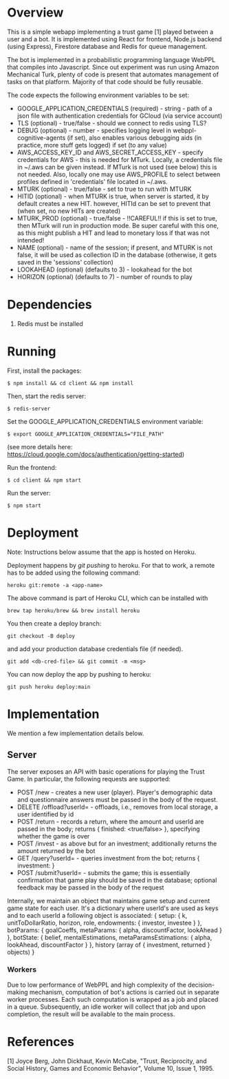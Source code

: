 # Overview
This is a simple webapp implementing a trust game [1] played between a user
and a bot. It is implemented using React for frontend, Node.js backend
(using Express), Firestore database and Redis for queue management.

The bot is implemented in a probabilistic programming language WebPPL that
compiles into Javascript.
Since out experiment was run using Amazon Mechanical Turk, plenty of code is
present that automates management of tasks on that platform. Majority of that
code should be fully reusable.

The code expects the following environment variables to be set:
- GOOGLE_APPLICATION_CREDENTIALS (required) - string - path of a json file with
  authentication credentials for GCloud (via service account)
- TLS (optional) - true/false - should we connect to redis using TLS?
- DEBUG (optional) - number - specifies logging level in webppl-cognitive-agents
  (if set), also enables various debugging aids (in practice, more stuff gets
  logged) if set (to any value)
- AWS_ACCESS_KEY_ID and AWS_SECRET_ACCESS_KEY - specify credentials for AWS -
  this is needed for MTurk. Locally, a credentials file in ~/.aws can
  be given instead. If MTurk is not used (see below) this is not needed.
  Also, locally one may use AWS_PROFILE to select between profiles defined
  in 'credentials' file located in ~/.aws.
- MTURK (optional) - true/false - set to true to run with MTURK
- HITID (optional) - when MTURK is true, when server is started, it by
  default creates a new HIT. however, HITId can be set to prevent that
  (when set, no new HITs are created)
- MTURK_PROD (optional) - true/false - !!CAREFUL!!
  if this is set to true, then MTurk will run in production mode.
  Be super careful with this one, as this might publish a HIT and lead
  to monetary loss if that was not intended!
- NAME (optional) - name of the session; if present, and MTURK is not
  false, it will be used as collection ID in the database
  (otherwise, it gets saved in the 'sessions' collection)
- LOOKAHEAD (optional) (defaults to 3) - lookahead for the bot
- HORIZON (optional) (defaults to 7) - number of rounds to play

# Dependencies
1. Redis must be installed

# Running
First, install the packages:
```
$ npm install && cd client && npm install
```
Then, start the redis server:
```
$ redis-server
```
Set the GOOGLE_APPLICATION_CREDENTIALS environment variable:
```
$ export GOOGLE_APPLICATION_CREDENTIALS="FILE_PATH"
```
(see more details here: https://cloud.google.com/docs/authentication/getting-started)

Run the frontend:
```
$ cd client && npm start
```

Run the server:
```
$ npm start
```

# Deployment
Note: Instructions below assume that the app is hosted on Heroku.

Deployment happens by *git pushing* to heroku. For that to work, a
remote has to be added using the following command:
```
heroku git:remote -a <app-name>
```
The above command is part of Heroku CLI, which can be installed with
```
brew tap heroku/brew && brew install heroku
```
You then create a deploy branch:
```
git checkout -B deploy
```
and add your production database credentials file (if needed).
```
git add <db-cred-file> && git commit -m <msg>
```
You can now deploy the app by pushing to heroku:
```
git push heroku deploy:main
```

# Implementation
We mention a few implementation details below.

## Server
The server exposes an API with basic operations for playing the
Trust Game. In particular, the following requests are supported:
- POST /new - creates a new user (player). Player's demographic
  data and questionnaire answers must be passed in the body of
  the request.
- DELETE /offload?userId=<id> - offloads, i.e., removes from
  local storage, a user identified by id
- POST /return - records a return, where the amount and userId are
  passed in the body; returns { finished: <true/false> },
  specifying whether the game is over
- POST /invest - as above but for an investment; additionally
  returns the amount returned by the bot
- GET /query?userId=<id> - queries investment from the bot;
  returns { investment: <amount> }
- POST /submit?userId=<id> - submits the game; this is essentially
  confirmation that game play should be saved in the database;
  optional feedback may be passed in the body of the request

Internally, we maintain an object that maintains game setup and
current game state for each user. It's a dictionary where userId's
are used as keys and to each userId a following object is
associated:
{
setup: {
k,
unitToDollarRatio,
horizon,
role,
endowments: {
investor,
investee
}
},
botParams: {
goalCoeffs,
metaParams: {
alpha, discountFactor, lookAhead
}
},
botState: {
belief,
mentalEstimations,
metaParamsEstimations: {
alpha, lookAhead, discountFactor
}
},
history (array of { investment, returned } objects)
}

### Workers
Due to low performance of WebPPL and high complexity of the decision-making
mechanism, computation of bot's actions is carried out in separate worker
processes. Each such computation is wrapped as a job and placed in a queue.
Subsequently, an idle worker will collect that job and upon completion, the
result will be available to the main process.


# References
[1] Joyce Berg, John Dickhaut, Kevin McCabe, "Trust, Reciprocity, and Social History,
Games and Economic Behavior", Volume 10, Issue 1, 1995.